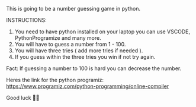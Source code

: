 This is going to be a number guessing game in python.

INSTRUCTIONS:
   1. You need to have python installed on your laptop you can use VSCODE, PythonProgramize and many more.
   2. You will have to guess a number from 1 - 100.
   3. You will have three tries ( add more tries if needed ).
   4. If you guess within the three tries you win if not try again.

Fact:
     If guessing a number to 100 is hard you can decrease the number.

Heres the link for the python programiz:
         https://www.programiz.com/python-programming/online-compiler

Good luck 🤞🤞

